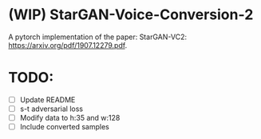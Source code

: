 # (WIP) StarGAN-Voice-Conversion-2

A pytorch implementation of the paper: StarGAN-VC2: https://arxiv.org/pdf/1907.12279.pdf.

# TODO:
- [ ] Update README
- [ ] s-t adversarial loss
- [ ] Modify data to h:35 and w:128
- [ ] Include converted samples
